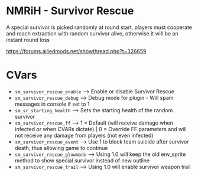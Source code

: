 # NMRiH - Survivor Rescue
A special survivor is picked randomly at round start, players must cooperate and reach extraction with random survivor alive, otherwise it will be an instant round loss

https://forums.alliedmods.net/showthread.php?t=326659

# CVars

- `sm_survivor_rescue_enable` --> Enable or disable Survivor Rescue
- `sm_survivor_rescue_debug` --> Debug mode for plugin - Will spam messages in console if set to 1
- `sm_sr_starting_health` --> Sets the starting health of the random survivor
- `sm_survivor_rescue_ff` --> 1 = Default (will receive damage when infected or when CVARs dictate) | 0 = Override FF parameters and will not receive any damage from players (not even infected)
- `sm_survivor_rescue_event` --> Use 1 to block team suicide after survivor death, thus allowing game to continue
- `sm_survivor_rescue_glowmode` --> Using 1.0 will keep the old env_sprite method to show special survivor instead of new outline
- `sm_survivor_rescue_trail` --> Using 1.0 will enable survivor weapon trail
